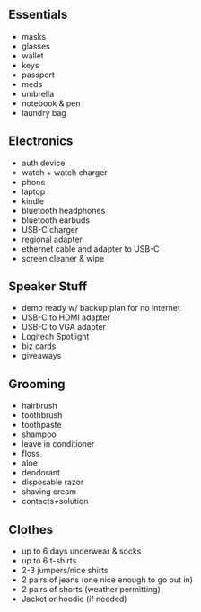 ## Essentials
- masks
- glasses
- wallet
- keys
- passport
- meds
- umbrella
- notebook & pen
- laundry bag

## Electronics
- auth device
- watch + watch charger
- phone
- laptop
- kindle
- bluetooth headphones
- bluetooth earbuds
- USB-C charger
- regional adapter
- ethernet cable and adapter to USB-C
- screen cleaner & wipe

## Speaker Stuff
- demo ready w/ backup plan for no internet
- USB-C to HDMI adapter
- USB-C to VGA adapter
- Logitech Spotlight
- biz cards
- giveaways

## Grooming
- hairbrush
- toothbrush
- toothpaste
- shampoo
- leave in conditioner
- floss
- aloe
- deodorant
- disposable razor
- shaving cream
- contacts+solution

## Clothes
- up to 6 days underwear & socks
- up to 6 t-shirts
- 2-3 jumpers/nice shirts
- 2 pairs of jeans (one nice enough to go out in)
- 2 pairs of shorts (weather permitting)
- Jacket or hoodie (if needed)
